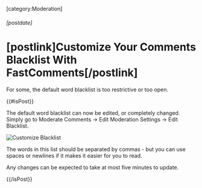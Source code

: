 [category:Moderation]

###### [postdate]
# [postlink]Customize Your Comments Blacklist With FastComments[/postlink]

For some, the default word blacklist is too restrictive or too open.

{{#isPost}}

The default word blacklist can now be edited, or completely changed. Simply go to Moderate Comments -> Edit Moderation Settings -> Edit Blacklist.

<img 
    src="images/fc-customize-blacklist.png"
    alt="Customize Blacklist"
    title="Customize Blacklist"
    class='lozad' />

The words in this list should be separated by commas - but you can use spaces or newlines if it makes it easier for you to read.

Any changes can be expected to take at most five minutes to update.

{{/isPost}}
